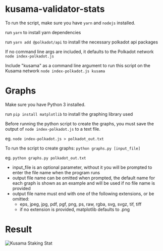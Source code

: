 # kusama-validator-stats

To run the script, make sure you have `yarn` and `nodejs` installed.

run `yarn` to install yarn dependencies

run `yarn add @polkadot/api` to install the necessary polkadot api packages


If no command line args are included, it defaults to the Polkadot network
`node index-polkadot.js`

Include "kusama" as a command line argument to run this script on the Kusama network
`node index-polkadot.js kusama`

# Graphs

Make sure you have Python 3 installed.

run `pip install matplotlib` to install the graphing library used

Before running the python script to create the graphs, you must save the output of `node index-polkadot.js` to a text file.

eg. `node index-polkadot.js > polkadot_out.txt`

To run the script to create graphs:
`python graphs.py [input_file]`

eg. `python graphs.py polkadot_out.txt`

- input_file is an optional parameter, without it you will be prompted to enter the file name when the program runs
- output file name can be omitted when prompted, the default name for each graph is shown as an example and will be used if no file name is provided
- output file name must end with one of the following extensions, or be omitted:
    - eps, jpeg, jpg, pdf, pgf, png, ps, raw, rgba, svg, svgz, tif, tiff
    - if no extension is provided, matplotlib defaults to .png



# Result

![Kusama Staking Stat](https://i.imgur.com/ucKNVw4.png)
